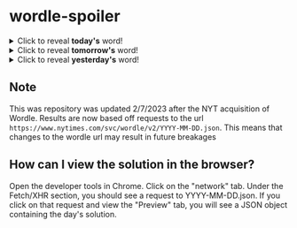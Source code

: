 # wordle-spoiler

<details>
  <summary>Click to reveal <b>today's</b> word!</summary>
  <br>
  <b> north </b>
</details>

<details>
  <summary>Click to reveal <b>tomorrow's</b> word!</summary>
  <br>
  <b> tweak </b>
</details>

<details>
  <summary>Click to reveal <b>yesterday's</b> word!</summary>
  <br>
  <b> large </b>
</details>

## Note
This was repository was updated 2/7/2023 after the NYT acquisition of Wordle. Results are now based off requests to the url `https://www.nytimes.com/svc/wordle/v2/YYYY-MM-DD.json`. This means that changes to the wordle url may result in future breakages

## How can I view the solution in the browser?
Open the developer tools in Chrome. Click on the "network" tab. Under the Fetch/XHR section, you should see a request to YYYY-MM-DD.json. If you click on that request and view the "Preview" tab, you will see a JSON object containing the day's solution.